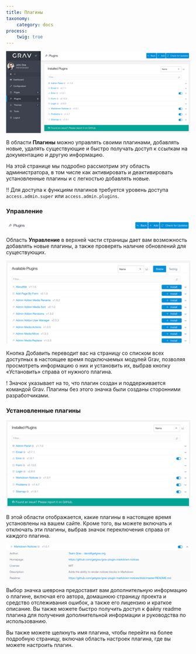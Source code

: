 ```yaml
---
title: Плагины
taxonomy:
    category: docs
process:
    twig: true
---
```


![Плагины](plugins.png?width=2532&classes=shadow)

В области **Плагины** можно управлять своими плагинами, добавлять новые, удалять существующие и быстро получать доступ к ссылкам на документацию и другую информацию.

На этой странице мы подробно рассмотрим эту область администратора, в том числе как активировать и деактивировать установленные плагины и с легкостью добавлять новые.

!! Для доступа к функциям плагинов требуется уровень доступа `access.admin.super` или `access.admin.plugins`.

### Управление

![Плагины](plugins-1.png?width=2024&classes=shadow)

Область **Управление** в верхней части страницы дает вам возможность добавлять новые плагины, а также проверять наличие обновлений для существующих.

![Плагины](plugins-2.png?width=2014&classes=shadow)

Кнопка <i class="fa fa-plus"></i> Добавить переводит вас на страницу со списком всех доступных в настоящее время подключаемых модулей Grav, позволяя просмотреть информацию о них и установить их, выбрав <i class="fa fa-plus"></i> кнопку «Установить» справа от нужного плагина.

! Значок <span color="purple"><i class="fa fa-check-circle"></i></span> указывает на то, что плагин создан и поддерживается командой Grav. Плагины без этого значка были созданы сторонними разработчиками.

### Установленные плагины

![Плагины](plugins-4.png?width=2014&classes=shadow)

В этой области отображается, какие плагины в настоящее время установлены на вашем сайте. Кроме того, вы можете включать и отключать эти плагины, выбрав значок переключения <i class="fa fa-fw fa-toggle-on"></i> справа от каждого плагина.

![Плагины](plugins-3.png?width=1970&classes=shadow)

Выбор значка шеврона <i class="fa fa-chevron-down"></i> предоставит вам дополнительную информацию о плагине, включая его автора, домашнюю страницу проекта и средство отслеживания ошибок, а также его лицензию и краткое описание. Вы также можете быстро получить доступ к файлу readme плагина для получения дополнительной информации и руководства по использованию.

Вы также можете щелкнуть имя плагина, чтобы перейти на более подробную страницу, включая область настроек плагина, где вы можете настроить плагин.
